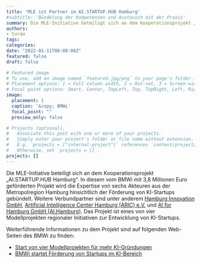 ```yaml
---
title: 'MLE ist Partner im AI.STARTUP.HUB Hamburg'
#subtitle: 'Bündelung der Kompetenzen und Austausch mit der Praxis'
summary: Die MLE-Initiative beteiligt sich an dem Kooperationsprojekt „AI.STARTUP.HUB Hamburg“.
authors:
- turau
tags:
categories:
date: "2022-01-11T00:00:00Z"
featured: false
draft: false

# Featured image
# To use, add an image named `featured.jpg/png` to your page's folder.
# Placement options: 1 = Full column width, 2 = Out-set, 3 = Screen-width
# Focal point options: Smart, Center, TopLeft, Top, TopRight, Left, Right, BottomLeft, Bottom, BottomRight
image:
  placement: 1
  caption: '&copy; BMWi'
  focal_point: ""
  preview_only: false

# Projects (optional).
#   Associate this post with one or more of your projects.
#   Simply enter your project's folder or file name without extension.
#   E.g. `projects = ["internal-project"]` references `content/project/deep-learning/index.md`.
#   Otherwise, set `projects = []`.
projects: []
---
```


Die MLE-Initiative beteiligt sich an dem Kooperationsprojekt „AI.STARTUP.HUB
Hamburg“. In diesem vom BMWi mit 3,8 Millionen Euro geförderten Projekt wird die
Expertise von sechs Akteuren aus der Metropolregion Hamburg hinsichtlich der
Förderung von KI-Startups gebündelt. Weitere Verbundpartner sind unter anderem
[Hamburg Innovation GmbH](https://hamburginnovation.de/),
[Artificial Intelligence Center Hamburg (ARIC) e.V.](https://aric-hamburg.de/)
und
[AI for Hamburg GmbH (AI.Hamburg)](https://ai.hamburg/).
Das Projekt ist eines von vier Modellprojekten
regionaler Initiativen zur Entwicklung von KI-Startups.

Weiterführende Informationen zu dem Projekt sind auf folgenden Web-Seiten des
BMWi zu finden:
* [Start von vier Modellprojekten für mehr KI-Gründungen](https://www.bmwi.de/Redaktion/DE/Meldung/2021/20211216-start-von-vier-modellprojekten-fur-mehr-ki-grundungen.html)
* [BMWi startet Förderung von Startups im KI-Bereich](https://www.bmwi.de/Redaktion/DE/Pressemitteilungen/2021/06/20210610-bmwi-startet-foerderung-von-startups-im-ki-bereich.html)
